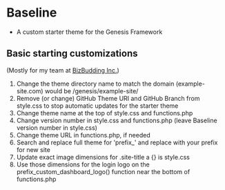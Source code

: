 # Baseline

* A custom starter theme for the Genesis Framework

## Basic starting customizations

(Mostly for my team at [BizBudding Inc.](https://bizbudding.com/))

1. Change the theme directory name to match the domain (example-site.com) would be /genesis/example-site/
1. Remove (or change) GitHub Theme URI and GitHub Branch from style.css to stop automatic updates for the starter theme
1. Change theme name at the top of style.css and functions.php
1. Change version number in style.css and functions.php (leave Baseline version number in style.css)
1. Change theme URL in functions.php, if needed
1. Search and replace full theme for 'prefix_' and replace with your prefix for new site
1. Update exact image dimensions for .site-title a {} is style.css
1. Use those dimensions for the login logo on the prefix_custom_dashboard_logo() function near the bottom of functions.php
